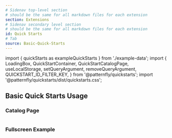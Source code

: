 ```yaml
---
# Sidenav top-level section
# should be the same for all markdown files for each extension
section: Extensions
# Sidenav secondary level section
# should be the same for all markdown files for each extension
id: Quick Starts
# Tab
source: Basic-Quick-Starts
---
```


import { quickStarts as exampleQuickStarts } from './example-data';
import {
  LoadingBox,
  QuickStartContainer,
  QuickStartCatalogPage,
  useLocalStorage,
  setQueryArgument,
  removeQueryArgument,
  QUICKSTART_ID_FILTER_KEY,
} from '@patternfly/quickstarts';
import '@patternfly/quickstarts/dist/quickstarts.css';

## Basic Quick Starts Usage

### Catalog Page
```js file="./AppProps.jsx"
```

### Fullscreen Example
```js file="./AppProps.jsx" isFullscreen
```
